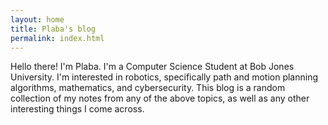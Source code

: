 ```yaml
---
layout: home
title: Plaba's blog
permalink: index.html
---
```


Hello there! I'm Plaba. I'm a Computer Science Student at Bob Jones University. I'm interested in robotics, specifically path and motion planning algorithms, mathematics, and cybersecurity. This blog is a random collection of my notes from any of the above topics, as well as any other interesting things I come across.